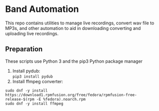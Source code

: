 # Band Automation

This repo contains utilities to manage live recordings, convert wav file to MP3s, and other automation to aid in downloading converting and uploading live recordings.

## Preparation
These scripts use Python 3 and the pip3 Python package manager
1. Install pydub:  
`pip3 install pydub`
2. Install ffmpeg converter:  
```
sudo dnf -y install https://download1.rpmfusion.org/free/fedora/rpmfusion-free-release-$(rpm -E %fedora).noarch.rpm
sudo dnf -y install ffmpeg
```


